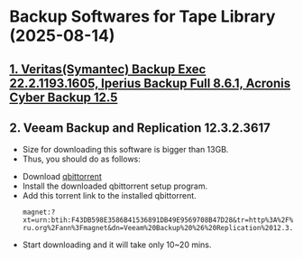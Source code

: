 # Backup Softwares for Tape Library (2025-08-14)

##  [1. Veritas(Symantec) Backup Exec 22.2.1193.1605, Iperius Backup Full 8.6.1, Acronis Cyber Backup 12.5](https://limewire.com/d/nAAa2#k2ZsPAqIdk)

## 2. Veeam Backup and Replication 12.3.2.3617
- Size for downloading this software is bigger than 13GB.
- Thus, you should do as follows:
* Download [qbittorrent](https://sourceforge.net/projects/qbittorrent/files/qbittorrent-win32/qbittorrent-5.1.2/qbittorrent_5.1.2_x64_setup.exe/download)
* Install the downloaded qbittorrent setup program.
* Add this torrent link to the installed qbittorrent.
  ```
  magnet:?xt=urn:btih:F43DB598E3586B41536891DB49E9569708B47D28&tr=http%3A%2F%2Fbt2.t-ru.org%2Fann%3Fmagnet&dn=Veeam%20Backup%20%26%20Replication%2012.3.2.3617%20x64%20%5B2025%2C%20ENG%5D
  ```
* Start downloading and it will take only 10~20 mins. 


